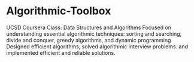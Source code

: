 # Algorithmic-Toolbox
UCSD Coursera Class: Data Structures and Algorithms
Focused on understanding essential algorithmic techniques: sorting and searching, divide and conquer, greedy algorithms, and dynamic programming
Designed efficient algorithms, solved algorithmic interview problems. and implemented efficient and reliable solutions.
